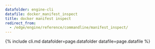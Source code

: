 ```yaml
---
datafolder: engine-cli
datafile: docker_manifest_inspect
title: docker manifest inspect
redirect_from:
  - /edge/engine/reference/commandline/manifest_inspect/
---
```

<!--
Sorry, but the contents of this page are automatically generated from
Docker's source code. If you want to suggest a change to the text that appears
here, you'll need to find the string by searching this repo:

https://github.com/docker/cli
-->

{% include cli.md datafolder=page.datafolder datafile=page.datafile %}
